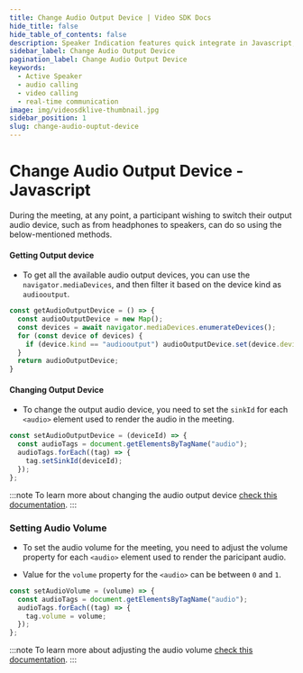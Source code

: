 ```yaml
---
title: Change Audio Output Device | Video SDK Docs
hide_title: false
hide_table_of_contents: false
description: Speaker Indication features quick integrate in Javascript, React JS, Android, IOS, React Native, Flutter with Video SDK to add live video & audio conferencing to your applications.
sidebar_label: Change Audio Output Device
pagination_label: Change Audio Output Device
keywords:
  - Active Speaker
  - audio calling
  - video calling 
  - real-time communication
image: img/videosdklive-thumbnail.jpg
sidebar_position: 1
slug: change-audio-ouptut-device
---
```


# Change Audio Output Device - Javascript

During the meeting, at any point, a participant wishing to switch their output audio device, such as from headphones to speakers, can do so using the below-mentioned methods.

#### Getting Output device

- To get all the available audio output devices, you can use the `navigator.mediaDevices`, and then filter it based on the device kind as `audiooutput`.


```js
const getAudioOutputDevice = () => {
  const audioOutputDevice = new Map();
  const devices = await navigator.mediaDevices.enumerateDevices();
  for (const device of devices) {
    if (device.kind == "audiooutput") audioOutputDevice.set(device.deviceId, device);
  }
  return audioOutputDevice;
}
```

#### Changing Output Device

- To change the output audio device, you need to set the `sinkId` for each `<audio>` element used to render the audio in the meeting.

```js
const setAudioOutputDevice = (deviceId) => {
  const audioTags = document.getElementsByTagName("audio");
  audioTags.forEach((tag) => {
    tag.setSinkId(deviceId);
  });
};
```

:::note
To learn more about changing the audio output device [check this documentation](https://developer.mozilla.org/en-US/docs/Web/API/HTMLMediaElement/setSinkId).
:::

### Setting Audio Volume

- To set the audio volume for the meeting, you need to adjust the volume property for each `<audio>` element used to render the paricipant audio.

- Value for the `volume` property for the `<audio>` can be between `0` and `1`.

```js
const setAudioVolume = (volume) => {
  const audioTags = document.getElementsByTagName("audio");
  audioTags.forEach((tag) => {
    tag.volume = volume;
  });
};
```

:::note
To learn more about adjusting the audio volume [check this documentation](https://developer.mozilla.org/en-US/docs/Web/API/HTMLMediaElement/volume).
:::
